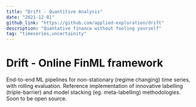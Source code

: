 ```yaml
---
title: "Drift - Quantitive Analysis"
date: "2021-12-01"
github_link: "https://github.com/applied-exploration/drift"
description: "Quantative finance without fooling yourself"
tag: "timeseries,uncertainity"
---
```


# Drift - Online FinML framework

End-to-end ML pipelines for non-stationary (regime changing) time series, with rolling evaluation.
Reference implementation of innovative labelling (triple-barrier) and model stacking (eg. meta-labelling) methodologies. Soon to be open source.


